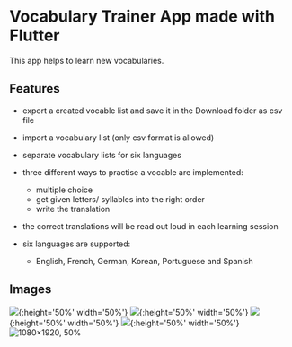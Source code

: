# Vocabulary Trainer App made with Flutter

This app helps to learn new vocabularies.

## Features

- export a created vocable list and save it in the Download folder as csv file
- import a vocabulary list (only csv format is allowed)
- separate vocabulary lists for six languages

- three different ways to practise a vocable are implemented:
  - multiple choice
  - get given letters/ syllables into the right order
  - write the translation
- the correct translations will be read out loud in each learning session
- six languages are supported:
  - English, French, German, Korean, Portuguese and Spanish

## Images

![](https://user-images.githubusercontent.com/46397845/85545649-6ea70300-b61c-11ea-8384-35412a3e19ff.png){:height='50%' width='50%'}
![](https://user-images.githubusercontent.com/46397845/85545657-7070c680-b61c-11ea-8277-a1a5aba1bea4.png){:height='50%' width='50%'}
![](https://user-images.githubusercontent.com/46397845/85545694-78c90180-b61c-11ea-93d1-22814e581240.png){:height='50%' width='50%'}
![](https://user-images.githubusercontent.com/46397845/85545699-79fa2e80-b61c-11ea-84ec-707541274d60.png){:height='50%' width='50%'}
![1080×1920, 50%](https://user-images.githubusercontent.com/46397845/85545705-7b2b5b80-b61c-11ea-9a72-b6287af66cf2.png)
